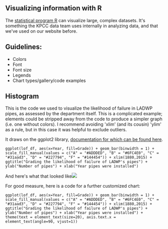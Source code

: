 ## Visualizing information with R
The [statistical program R](http://www.r-project.org/) can visualize large, complex datasets. It's something the KPCC data team uses internally in analyzing data, and that we've used on our website before.

## Guidelines:
- Colors
- Font
- Font size
- Legends
- Chart types/gallery/code examples

## Histogram
This is the code we used to visualize the likelihood of failure in LADWP pipes, as assessed by the department itself. This is a complicated example; elements could be stripped away from the code to produce a simpler graph (i.e. one without colors). I recommend avoiding 'xlim' (and its cousin) 'ylim' as a rule, but in this case it was helpful to exclude outliers.

It draws on the ggplot2 library, [documentation for which can be found here](http://docs.ggplot2.org/current/).

```ggplot(lof_df, aes(x=Year, fill=Grade)) + geom_bar(binwidth = 1) + scale_fill_manual(values = c("A" = "#ADDDED", "B" = "#6FC4E0", "C" = "#31aad3", "D" = "#227794", "F" = "#144454")) + xlim(1880,2015) + ggtitle("Grading the likelihood of failure of LADWP's pipes") + ylab("Number of pipes") + xlab("Year pipes were installed")```

And here's what that looked like![](https://raw.githubusercontent.com/SCPR/kpcc-data-team/master/data/ladwp-water-mains-and-leaks/findings/ladwp_leaks_notes_12_30_14/images/year_installed_by_likelihood_of_failure.png)

For good measure, here is a code for a further customized chart:

```ggplot(lof_df, aes(x=Year, fill=Grade)) + geom_bar(binwidth = 1) + scale_fill_manual(values = c("A" = "#ADDDED", "B" = "#6FC4E0", "C" = "#31aad3", "D" = "#227794", "F" = "#144454")) + xlim(1880,2015) + ggtitle("Grading the likelihood of failure of LADWP's pipes") + ylab("Number of pipes") + xlab("Year pipes were installed") + theme(text = element_text(size=20), axis.text.x = element_text(angle=90, vjust=1))```


